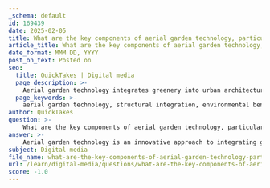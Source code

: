 ```yaml
---
_schema: default
id: 169439
date: 2025-02-05
title: What are the key components of aerial garden technology, particularly in structural integration and environmental benefits?
article_title: What are the key components of aerial garden technology, particularly in structural integration and environmental benefits?
date_format: MMM DD, YYYY
post_on_text: Posted on
seo:
  title: QuickTakes | Digital media
  page_description: >-
    Aerial garden technology integrates greenery into urban architecture, focusing on structural integration and significant environmental benefits like air quality improvement, energy efficiency, and biodiversity support.
  page_keywords: >-
    aerial garden technology, structural integration, environmental benefits, architectural design, load-bearing systems, accessibility, air quality improvement, insulation, energy efficiency, biodiversity, stormwater management, automatic irrigation systems, urban architecture, urban greenery
author: QuickTakes
question: >-
    What are the key components of aerial garden technology, particularly in structural integration and environmental benefits?
answer: >-
    Aerial garden technology is an innovative approach to integrating greenery into urban architecture, particularly in areas where ground space is limited. The key components of this technology, especially concerning structural integration and environmental benefits, include the following:\n\n### Key Components of Aerial Garden Technology\n\n1. **Structural Integration**:\n   - **Architectural Design**: Aerial gardens are often designed as integral parts of a building's architecture. They can be incorporated into facades, terraces, or rooftops, enhancing the overall aesthetic appeal while providing functional green spaces.\n   - **Load-Bearing Systems**: The structural design must account for the weight of the soil, plants, and water. This often involves specialized engineering to ensure that the building can support the additional load without compromising safety or stability.\n   - **Accessibility**: Aerial gardens should be designed for easy maintenance and accessibility, which may include walkways or platforms that allow for the care of plants without disrupting the building's function.\n\n2. **Environmental Benefits**:\n   - **Air Quality Improvement**: Aerial gardens can significantly enhance air quality by filtering pollutants and producing oxygen. The plants absorb carbon dioxide and other harmful substances, contributing to a healthier urban environment.\n   - **Insulation and Energy Efficiency**: The presence of greenery can provide natural insulation, reducing the need for heating and cooling in buildings. This can lead to lower energy consumption and costs, as well as a reduced carbon footprint.\n   - **Biodiversity Support**: Aerial gardens can serve as habitats for various species, promoting biodiversity in urban settings. They can attract pollinators like bees and butterflies, which are essential for ecological balance.\n   - **Stormwater Management**: These gardens can help manage rainwater runoff by absorbing excess water, reducing the risk of flooding and erosion in urban areas.\n\n3. **Automatic Irrigation Systems**:\n   - Aerial gardens often utilize automatic irrigation systems to ensure that plants receive adequate water without requiring manual intervention. This technology helps maintain the health of the plants and ensures that the gardens remain lush and vibrant.\n\n### Example: Sugamo Shinkin Bank's Nakaaoki Branch\nThe Nakaaoki branch of Sugamo Shinkin Bank, designed by Emmanuel Moureaux, exemplifies the effective use of aerial garden technology. The design features an aerial garden with twelve symbolic colors, enhancing both the aesthetic appeal and the environmental benefits of the building. The integration of color and nature not only beautifies the space but also contributes to a welcoming atmosphere for customers.\n\nIn summary, aerial garden technology represents a harmonious blend of structural innovation and environmental stewardship, making it a valuable addition to modern urban design.
subject: Digital media
file_name: what-are-the-key-components-of-aerial-garden-technology-particularly-in-structural-integration-and-environmental-benefits.md
url: /learn/digital-media/questions/what-are-the-key-components-of-aerial-garden-technology-particularly-in-structural-integration-and-environmental-benefits
score: -1.0
---
```


&nbsp;